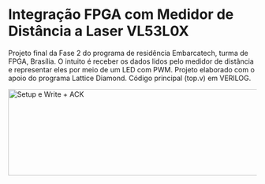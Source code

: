 # Integração FPGA com Medidor de Distância a Laser VL53L0X

Projeto final da Fase 2 do programa de residência Embarcatech, turma de FPGA, Brasília. O intuito é receber os dados lidos pelo medidor de distância e representar eles por meio de um LED com PWM.
Projeto elaborado com o apoio do programa Lattice Diamond. Código principal (top.v) em VERILOG.

<img width="1450" height="176" alt="Setup e Write + ACK" src="https://github.com/user-attachments/assets/f9066c21-455b-49a3-847a-e65ddcf3f899" />

